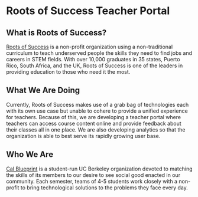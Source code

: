 Roots of Success Teacher Portal
====

What is Roots of Success?
----
[Roots of Success](rootsofsuccess.org) is a non-profit organization using a non-traditional curriculum to teach underserved people the skills they need to find jobs and careers in STEM fields. With over 10,000 graduates in 35 states, Puerto Rico, South Africa, and the UK, Roots of Success is one of the leaders in providing education to those who need it the most.

What We Are Doing
----
Currently, Roots of Success makes use of a grab bag of technologies each with its own use case but unable to cohere to provide a unified experience for teachers. Because of this, we are developing a teacher portal where teachers can access course content online and provide feedback about their classes all in one place. We are also developing analytics so that the organization is able to best serve its rapidly growing user base.

Who We Are
----
[Cal Blueprint](http://www.calblueprint.org/) is a student-run UC Berkeley organization devoted to matching the skills of its members to our desire to see social good enacted in our community. Each semester, teams of 4-5 students work closely with a non-profit to bring technological solutions to the problems they face every day.
